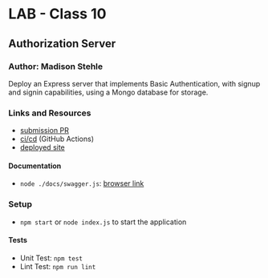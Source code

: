 # LAB - Class 10
## Authorization Server
### Author: Madison Stehle

Deploy an Express server that implements Basic Authentication, with signup and signin capabilities, using a Mongo database for storage.

### Links and Resources

- [submission PR](https://github.com/madisonstehle/auth-server/pull/1)
- [ci/cd](https://github.com/madisonstehle/auth-server/actions) (GitHub Actions)
- [deployed site](https://madisonstehle-401n16-lab10.herokuapp.com/)

#### Documentation

- `node ./docs/swagger.js`: [browser link](https://madisonstehle-401n16-lab10.herokuapp.com/api-docs)

### Setup

- `npm start` or `node index.js` to start the application

#### Tests

- Unit Test: `npm test`
- Lint Test: `npm run lint`
